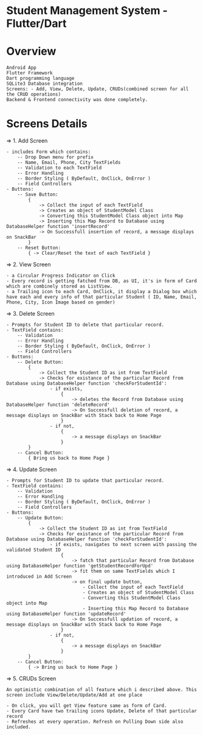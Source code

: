 # Student Management System - Flutter/Dart

# Overview
	Android App
	Flutter Framework
	Dart programming language
	SQLite3 Database integration
	Screens: - Add, View, Delete, Update, CRUDs(combined screen for all the CRUD operations)
	Backend & Frontend connectivity was done completely.


# Screens Details

=> 1. Add Screen
	
	- includes Form which contains:
		-- Drop Down menu for prefix
		-- Name, Email, Phone, City TextFields
		-- Validation to each TextField
		-- Error Handling
		-- Border Styling ( ByDefault, OnClick, OnError )
		-- Field Controllers
	- Buttons:
		-- Save Button:
			{
				-> Collect the input of each TextField
				-> Creates an object of StudentModel Class
				-> Converting this StudentModel Class object into Map
				-> Inserting this Map Record to Database using DatabaseHelper function 'insertRecord'
				-> On Successfull insertion of record, a message displays on SnackBar
			}
		-- Reset Button:
			{ -> Clear/Reset the text of each TextField }



=> 2. View Screen
	
	- a Circular Progress Indicator on Click
	- Every record is getting fatched from DB, as UI, it's in form of Card which are combinely stored as ListView.
	- a Trailing icon to each Card, OnClick, it display a Dialog box which have each and every info of that particular Student ( ID, Name, Email, Phone, City, Icon Image based on gender)



=> 3. Delete Screen
	
	- Prompts for Student ID to delete that particular record.
	- TextField contains:
		-- Validation
		-- Error Handling
		-- Border Styling ( ByDefault, OnClick, OnError )
		-- Field Controllers
	- Buttons:
		-- Delete Button:
			{
				-> Collect the Student ID as int from TextField
				-> Checks for existance of the particular Record from Database using DatabaseHelper function 'checkForStudentId':
					- if exists,
						{
							-> deletes the Record from Database using DatabaseHelper function 'deleteRecord'
							-> On Successfull deletion of record, a message displays on SnackBar with Stack back to Home Page
						}
					- if not,
						{
							-> a message displays on SnackBar
						}
			}
		-- Cancel Button:
			{ Bring us back to Home Page }



=> 4. Update Screen
	
	- Prompts for Student ID to update that particular record.
	- TextField contains:
		-- Validation
		-- Error Handling
		-- Border Styling ( ByDefault, OnClick, OnError )
		-- Field Controllers
	- Buttons:
		-- Update Button:
			{
				-> Collect the Student ID as int from TextField
				-> Checks for existance of the particular Record from Database using DatabaseHelper function 'checkForStudentId':
					- if exists, navigates to next screen with passing the validated Student ID
						{
							-> fatch that particular Record from Database using DatabaseHelper function 'getStudentRecordForUpd'
							-> fit them on same TextFields which I introduced in Add Screen
							-> on final update button, 
								- Collect the input of each TextField
								- Creates an object of StudentModel Class
								- Converting this StudentModel Class object into Map
								- Inserting this Map Record to Database using DatabaseHelper function 'updateRecord'
							-> On Successfull updation of record, a message displays on SnackBar with Stack back to Home Page
						}
					- if not,
						{
							-> a message displays on SnackBar
						}
			}
		-- Cancel Button:
			{ -> Bring us back to Home Page }



=> 5. CRUDs Screen
	
	An optimistic combination of all feature which i described above. This screen include View/Delete/Update/Add at one place

	- On click, you will get View feature same as form of Card.
	- Every Card have two trailing icons Update, Delete of that particular record
	- Refreshes at every operation. Refresh on Pulling Down side also included. 
  
